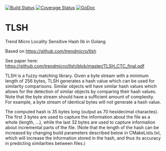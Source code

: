 [![Build Status](https://travis-ci.org/glaslos/tlsh.svg?branch=master)](https://travis-ci.org/glaslos/tlsh)
[![Coverage Status](https://coveralls.io/repos/github/glaslos/tlsh/badge.svg?branch=master)](https://coveralls.io/github/glaslos/tlsh?branch=master)
[![GoDoc](https://godoc.org/github.com/glaslos/tlsh?status.svg)](https://godoc.org/github.com/glaslos/tlsh)

# TLSH
Trend Micro Locality Sensitive Hash lib in Golang

Based on https://github.com/trendmicro/tlsh

See paper here: https://github.com/trendmicro/tlsh/blob/master/TLSH_CTC_final.pdf

TLSH is a fuzzy matching library. Given a byte stream with a minimum length of 256 bytes, TLSH generates a hash value which can be used for similarity comparisons. Similar objects will have similar hash values which allows for the detection of similar objects by comparing their hash values. Note that the byte stream should have a sufficient amount of complexity. For example, a byte stream of identical bytes will not generate a hash value.

The computed hash is 35 bytes long (output as 70 hexidecimal charactes). The first 3 bytes are used to capture the information about the file as a whole (length, ...), while the last 32 bytes are used to capture information about incremental parts of the file. (Note that the length of the hash can be increased by changing build parameters described below in CMakeLists.txt, which will increase the information stored in the hash, and thus its accuracy in predicting similarities between files.)
